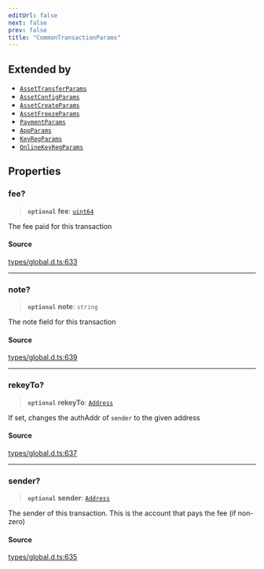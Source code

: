 ```yaml
---
editUrl: false
next: false
prev: false
title: "CommonTransactionParams"
---
```


## Extended by

- [`AssetTransferParams`](AssetTransferParams.md)
- [`AssetConfigParams`](AssetConfigParams.md)
- [`AssetCreateParams`](AssetCreateParams.md)
- [`AssetFreezeParams`](AssetFreezeParams.md)
- [`PaymentParams`](PaymentParams.md)
- [`AppParams`](AppParams.md)
- [`KeyRegParams`](KeyRegParams.md)
- [`OnlineKeyRegParams`](OnlineKeyRegParams.md)

## Properties

### fee?

> **`optional`** **fee**: [`uint64`](../type-aliases/uint64.md)

The fee paid for this transaction

#### Source

[types/global.d.ts:633](https://github.com/algorandfoundation/tealscript/blob/18ba30a9/types/global.d.ts#L633)

***

### note?

> **`optional`** **note**: `string`

The note field for this transaction

#### Source

[types/global.d.ts:639](https://github.com/algorandfoundation/tealscript/blob/18ba30a9/types/global.d.ts#L639)

***

### rekeyTo?

> **`optional`** **rekeyTo**: [`Address`](../classes/Address.md)

If set, changes the authAddr of `sender` to the given address

#### Source

[types/global.d.ts:637](https://github.com/algorandfoundation/tealscript/blob/18ba30a9/types/global.d.ts#L637)

***

### sender?

> **`optional`** **sender**: [`Address`](../classes/Address.md)

The sender of this transaction. This is the account that pays the fee (if non-zero)

#### Source

[types/global.d.ts:635](https://github.com/algorandfoundation/tealscript/blob/18ba30a9/types/global.d.ts#L635)
